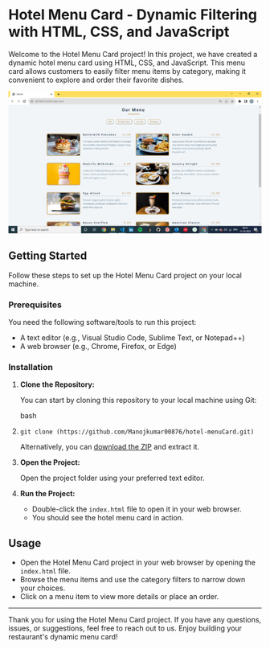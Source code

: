 Hotel Menu Card - Dynamic Filtering with HTML, CSS, and JavaScript
==================================================================

Welcome to the Hotel Menu Card project! In this project, we have created a dynamic hotel menu card using HTML, CSS, and JavaScript. This menu card allows customers to easily filter menu items by category, making it convenient to explore and order their favorite dishes.


![Hotel Menu Card](https://github.com/Manojkumar00876/hotel-menuCard/blob/main/output/Screenshot%20(220).png)



Getting Started
---------------

Follow these steps to set up the Hotel Menu Card project on your local machine.

### Prerequisites

You need the following software/tools to run this project:

-   A text editor (e.g., Visual Studio Code, Sublime Text, or Notepad++)
-   A web browser (e.g., Chrome, Firefox, or Edge)

### Installation

1.  **Clone the Repository:**

    You can start by cloning this repository to your local machine using Git:

    bash

1.  `git clone (https://github.com/Manojkumar00876/hotel-menuCard.git)`

    Alternatively, you can [download the ZIP](https://github.com/Manojkumar00876/hotel-menuCard.git/archive/main.zip) and extract it.

2.  **Open the Project:**

    Open the project folder using your preferred text editor.

3.  **Run the Project:**

    -   Double-click the `index.html` file to open it in your web browser.
    -   You should see the hotel menu card in action.

Usage
-----

-   Open the Hotel Menu Card project in your web browser by opening the `index.html` file.
-   Browse the menu items and use the category filters to narrow down your choices.
-   Click on a menu item to view more details or place an order.

* * * * *

Thank you for using the Hotel Menu Card project. If you have any questions, issues, or suggestions, feel free to reach out to us. Enjoy building your restaurant's dynamic menu card!
